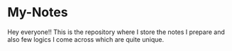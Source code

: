 # My-Notes
Hey everyone!!
This is the repository where I store the notes I prepare and also few logics I come across which are quite unique.
